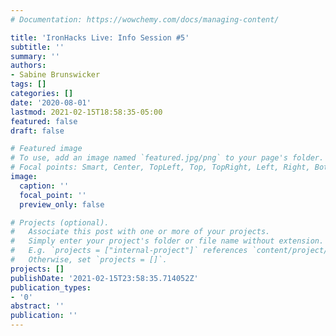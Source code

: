 ```yaml
---
# Documentation: https://wowchemy.com/docs/managing-content/

title: 'IronHacks Live: Info Session #5'
subtitle: ''
summary: ''
authors:
- Sabine Brunswicker
tags: []
categories: []
date: '2020-08-01'
lastmod: 2021-02-15T18:58:35-05:00
featured: false
draft: false

# Featured image
# To use, add an image named `featured.jpg/png` to your page's folder.
# Focal points: Smart, Center, TopLeft, Top, TopRight, Left, Right, BottomLeft, Bottom, BottomRight.
image:
  caption: ''
  focal_point: ''
  preview_only: false

# Projects (optional).
#   Associate this post with one or more of your projects.
#   Simply enter your project's folder or file name without extension.
#   E.g. `projects = ["internal-project"]` references `content/project/deep-learning/index.md`.
#   Otherwise, set `projects = []`.
projects: []
publishDate: '2021-02-15T23:58:35.714052Z'
publication_types:
- '0'
abstract: ''
publication: ''
---
```

